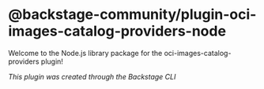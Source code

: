 # @backstage-community/plugin-oci-images-catalog-providers-node

Welcome to the Node.js library package for the oci-images-catalog-providers plugin!

_This plugin was created through the Backstage CLI_
